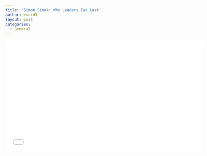 ```yaml
---
title: 'Simon Sinek: Why Leaders Eat Last'
author: excid3
layout: post
categories:
  - General
---
```


<iframe src="//player.vimeo.com/video/79899786?title=0&amp;byline=0&amp;portrait=0&amp;color=e91c6b" width="620" height="349" frameborder="0" webkitallowfullscreen mozallowfullscreen allowfullscreen></iframe>

